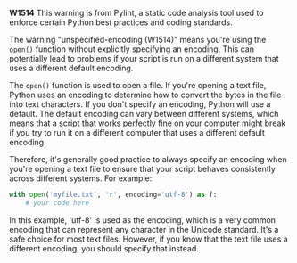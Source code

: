 
**W1514**
This warning is from Pylint, a static code analysis tool used to enforce certain Python best practices and coding standards.

The warning "unspecified-encoding (W1514)" means you're using the `open()` function without explicitly specifying an encoding. This can potentially lead to problems if your script is run on a different system that uses a different default encoding.

The `open()` function is used to open a file. If you're opening a text file, Python uses an encoding to determine how to convert the bytes in the file into text characters. If you don't specify an encoding, Python will use a default. The default encoding can vary between different systems, which means that a script that works perfectly fine on your computer might break if you try to run it on a different computer that uses a different default encoding.

Therefore, it's generally good practice to always specify an encoding when you're opening a text file to ensure that your script behaves consistently across different systems. For example:

```python
with open('myfile.txt', 'r', encoding='utf-8') as f:
    # your code here
```

In this example, 'utf-8' is used as the encoding, which is a very common encoding that can represent any character in the Unicode standard. It's a safe choice for most text files. However, if you know that the text file uses a different encoding, you should specify that instead.